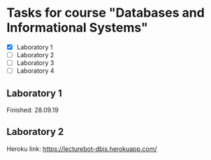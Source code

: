 # Tasks for course "Databases and Informational Systems" 

- [x] Laboratory 1
- [ ] Laboratory 2
- [ ] Laboratory 3
- [ ] Laboratory 4

## Laboratory 1

Finished: 28.09.19

## Laboratory 2

Heroku link: https://lecturebot-dbis.herokuapp.com/
